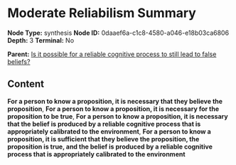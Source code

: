 # Moderate Reliabilism Summary

**Node Type:** synthesis
**Node ID:** 0daaef6a-c1c8-4580-a046-e18b03ca6806
**Depth:** 3
**Terminal:** No

**Parent:** [Is it possible for a reliable cognitive process to still lead to false beliefs?](is-it-possible-for-a-reliable-cognitive-process-to-still-lead-to-false-beliefs.md)

## Content

**For a person to know a proposition, it is necessary that they believe the proposition**, **For a person to know a proposition, it is necessary for the proposition to be true**, **For a person to know a proposition, it is necessary that the belief is produced by a reliable cognitive process that is appropriately calibrated to the environment**, **For a person to know a proposition, it is sufficient that they believe the proposition, the proposition is true, and the belief is produced by a reliable cognitive process that is appropriately calibrated to the environment**
